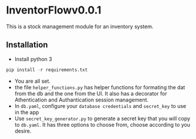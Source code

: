 # InventorFlowv0.0.1

This is a stock management module for an inventory system.

## Installation

- Install python 3
```python
pip install -r requirements.txt
```
- You are all set.
- the file `helper_functions.py` has helper functions for formating the dat from the db and the one from the UI. It also has a decorator for Athentication and Authantication session management.
- In `db.yaml`, configure your `database credentials` and `secret_key` to use in the app
- Use `secret_key_generator.py` to generate a secret key that you will copy to `db.yaml`. It has three options to choose from, choose according to you desire.